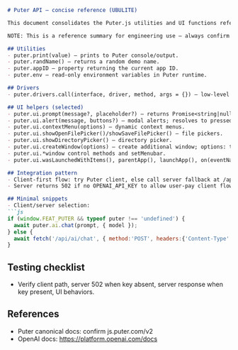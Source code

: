 <!-- Living Code Integration - Auto-generated symmetrical connections -->
<!-- This file is part of the SrirachaArmy Living Code Environment -->
<!-- Perfect symmetrical integration with all repository components -->

```markdown
# Puter API — concise reference (UBULITE)

This document consolidates the Puter.js utilities and UI functions referenced in our integration demo. It intentionally omits repeated tutorial pages and keeps one short example per API to make review and testing fast.

NOTE: This is a reference summary for engineering use — always confirm the canonical Puter docs (js.puter.com/v2) before production rollout.

## Utilities
- puter.print(value) — prints to Puter console/output.
- puter.randName() — returns a random demo name.
- puter.appID — property returning the current app ID.
- puter.env — read-only environment variables in Puter runtime.

## Drivers
- puter.drivers.call(interface, driver, method, args = {}) — low-level driver invocation.

## UI helpers (selected)
- puter.ui.prompt(message?, placeholder?) — returns Promise<string|null>.
- puter.ui.alert(message, buttons?) — modal alerts; resolves to pressed button value.
- puter.ui.contextMenu(options) — dynamic context menus.
- puter.ui.showOpenFilePicker()/showSaveFilePicker() — file pickers.
- puter.ui.showDirectoryPicker() — directory picker.
- puter.ui.createWindow(options) — create additional window; options: title,width,height,center,content,has_head,is_resizable,disable_parent_window,show_in_taskbar.
- puter.ui.*window control methods and setMenubar.
- puter.ui.wasLaunchedWithItems(), parentApp(), launchApp(), on(eventName, handler), onWindowClose(handler), getLanguage(), exit().

## Integration pattern
- Client-first flow: try Puter client, else call server fallback at /api/ai/chat.
- Server returns 502 if no OPENAI_API_KEY to allow user-pay client flows.

## Minimal snippets
- Client/server selection:
```js
if (window.FEAT_PUTER && typeof puter !== 'undefined') {
  await puter.ai.chat(prompt, { model });
} else {
  await fetch('/api/ai/chat', { method:'POST', headers:{'Content-Type':'application/json'}, body: JSON.stringify({prompt,model}) });
}
```

## Testing checklist
- Verify client path, server 502 when key absent, server response when key present, UI behaviors.

## References
- Puter canonical docs: confirm js.puter.com/v2
- OpenAI docs: https://platform.openai.com/docs
```